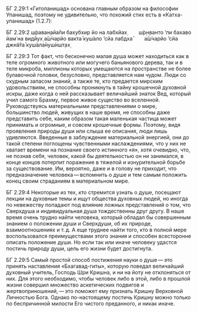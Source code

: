 БГ 2.29:1	«Гитопанишад» основана главным образом на философии Упанишад, поэтому не удивительно, что похожий стих есть в «Катха-упанишад» (1.2.7):

БГ 2.29:2	ш́раван̣айа̄пи бахубхир йо на лабхйах̣   ш́р̣н̣ванто ’пи бахаво йам̇ на видйух̣ а̄ш́чарйо вакта̄ куш́ало ’сйа лабдха̄   а̄ш́чарйо ’сйа джн̃а̄та̄ куш́ала̄нуш́ишт̣ах̣

БГ 2.29:3	Тот факт, что бесконечно малая душа может находиться как в теле огромного животного или могучего баньянового дерева, так и в теле микроба, миллионы которых умещаются на пространстве не более булавочной головки, безусловно, представляется нам чудом. Люди со скудным запасом знаний, а также те, кто предается мирским удовольствиям, не способны проникнуть в тайну крошечной духовной искры, даже когда о ней рассказывает величайший знаток Вед, который учил самого Брахму, первое живое существо во вселенной. Руководствуясь материальными представлениями о мире, большинство людей, живущих в наше время, не способны даже представить себе, каким образом такая маленькая частица может принимать и огромные, и совсем крошечные формы. Поэтому, видя проявления природы души или слыша ее описания, люди лишь удивляются. Введенные в заблуждение материальной энергией, они до такой степени поглощены чувственными наслаждениями, что у них не хватает времени на познание своего истинного «я», хотя очевидно, что, не познав себя, человек, какой бы деятельностью он ни занимался, в конце концов потерпит поражение в тяжелой и изнурительной борьбе за существование. Им, вероятно, даже и в голову не приходит, что предназначение человека — вспомнить о душе и тем самым положить конец своим страданиям в материальном мире.

БГ 2.29:4	Некоторые из тех, кто стремится узнать о душе, посещают лекции на духовные темы и ищут общества духовных людей, но иногда по невежеству попадают под влияние ложных представлений о том, что Сверхдуша и индивидуальная душа тождественны друг другу. В наше время очень трудно найти человека, который обладал бы совершенным знанием о положении души и Сверхдуши, об их природе, взаимоотношениях и т. д. А еще труднее найти того, кто в полной мере воспользовался преимуществами этого знания и способен всесторонне описать положение души. Но если так или иначе человеку удастся постичь природу души, цель его жизни будет достигнута.

БГ 2.29:5	Самый простой способ постижения науки о душе — это принять наставления «Бхагавад-гиты», которую поведал величайший духовный учитель, Господь Шри Кришна, и ни на йоту не отклоняться от них. Для этого необходимо, чтобы человек либо в этой, либо в прошлой жизни совершил множество аскетических подвигов и жертвоприношений, — это поможет ему признать Кришну Верховной Личностью Бога. Однако по-настоящему постичь Кришну можно только по беспричинной милости Его чистого преданного, и никак иначе.